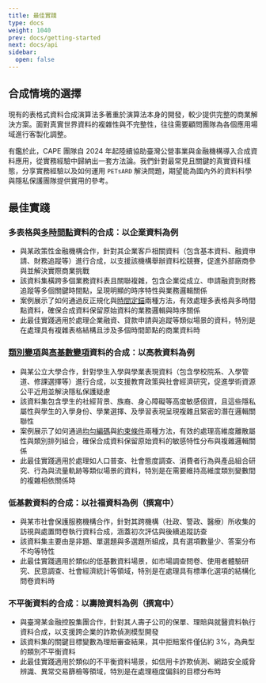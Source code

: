 ```yaml
---
title: 最佳實踐
type: docs
weight: 1040
prev: docs/getting-started
next: docs/api
sidebar:
  open: false
---
```



## **合成情境的選擇**

現有的表格式資料合成演算法多著重於演算法本身的開發，較少提供完整的商業解決方案。面對真實世界資料的複雜性與不完整性，往往需要顧問團隊為各個應用場域進行客製化調整。

有鑑於此，CAPE 團隊自 2024 年起陸續協助臺灣公營事業與金融機構導入合成資料應用，從實務經驗中歸納出一套方法論。我們針對最常見且關鍵的真實資料樣態，分享實務經驗以及如何運用 `PETsARD` 解決問題，期望能為國內外的資料科學與隱私保護團隊提供實用的參考。

## 最佳實踐

### **多表格與[多時間點](./multi-timestamp)資料的合成：以企業資料為例**

- 與某政策性金融機構合作，針對其企業客戶相關資料（包含基本資料、融資申請、財務追蹤等）進行合成，以支援該機構舉辦資料松競賽，促進外部廠商參與並解決實際商業挑戰
- 該資料集橫跨多個業務資料表且關聯複雜，包含企業從成立、申請融資到財務追蹤等多個關鍵時間點，呈現明顯的時序特性與業務邏輯關係
- 案例展示了如何通過反正規化與[時間定錨](./multi-timestamp)兩種方法，有效處理多表格與多時間點資料，確保合成資料保留原始資料的業務邏輯與時序關係
- 此最佳實踐適用於處理企業融資、貸款申請與追蹤等類似場景的資料，特別是在處理具有複雜表格結構且涉及多個時間節點的商業資料時

### **[類別變項](./categorical)與[高基數變項](./high-cardinality)資料的合成：以高教資料為例**

- 與某公立大學合作，針對學生入學與學業表現資料（包含學校院系、入學管道、修課選擇等）進行合成，以支援教育政策與社會經濟研究，促進學術資源公平近用並解決隱私保護疑慮
- 該資料集包含學生的社經背景、族裔、身心障礙等高度敏感個資，且這些隱私屬性與學生的入學身份、學業選擇、及學習表現呈現複雜且緊密的潛在邏輯關聯性
- 案例展示了如何通過[均勻編碼](./categorical)與[約束條件](./high-cardinality)兩種方法，有效的處理高維度離散屬性與類別排列組合，確保合成資料保留原始資料的敏感特性分布與複雜邏輯關係
- 此最佳實踐適用於處理如人口普查、社會態度調查、消費者行為與產品組合研究、行為與流量軌跡等類似場景的資料，特別是在需要維持高維度類別變數間的複雜相依關係時

### **低基數資料的合成：以社福資料為例（撰寫中）**

- 與某市社會保護服務機構合作，針對其跨機構（社政、警政、醫療）所收集的訪視與處置問卷執行資料合成，涵蓋初次評估與後續追蹤訪查
- 該資料集主要由是非題、單選題與多選題所組成，具有選項數量少、答案分布不均等特性
- 此最佳實踐適用於類似的低基數資料場景，如市場調查問卷、使用者體驗研究、民意調查、社會經濟統計等領域，特別是在處理具有標準化選項的結構化問卷資料時

### **不平衡資料的合成：以壽險資料為例（撰寫中）**

- 與臺灣某金融控股集團合作，針對其人壽子公司的保單、理賠與就醫資料執行資料合成，以支援跨企業的詐欺偵測模型開發
- 該資料集的關鍵目標變數為理賠審查結果，其中拒賠案件僅佔約 3%，為典型的類別不平衡資料
- 此最佳實踐適用於類似的不平衡資料場景，如信用卡詐欺偵測、網路安全威脅辨識、異常交易篩檢等領域，特別是在處理極度偏斜的目標分布時
